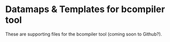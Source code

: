 # Datamaps & Templates for bcompiler tool

These are supporting files for the bcompiler tool (coming soon to Github?).
